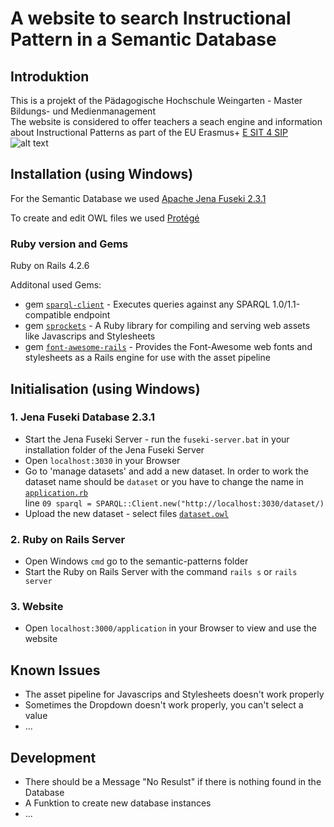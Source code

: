 # A website to search Instructional Pattern in a Semantic Database

## Introduktion
This is a projekt of the Pädagogische Hochschule Weingarten - Master Bildungs- und Medienmanagement  
The website is considered to offer teachers a seach engine and information about Instructional Patterns as part of the EU Erasmus+ [E SIT 4 SIP](http://www.esit4sip.eu/Background.html)  
![alt text](http://www.ph-weingarten.de/grafiken/logo-paedagogische-hochschule-weingarten.gif "Logo PH-Weingarten") 

## Installation (using Windows)

For the Semantic Database we used [Apache Jena Fuseki 2.3.1](https://jena.apache.org/documentation/fuseki2/)

To create and edit OWL files we used [Protégé](http://protege.stanford.edu/products.php#desktop-protege)

### Ruby version and Gems
Ruby on Rails 4.2.6

Additonal used Gems:

- gem [`sparql-client`](https://github.com/ruby-rdf/sparql-client) - Executes queries against any SPARQL 1.0/1.1-compatible endpoint  
- gem [`sprockets`](https://github.com/rails/sprockets) - A Ruby library for compiling and serving web assets like Javascrips and Stylesheets  
- gem [`font-awesome-rails`](https://github.com/rails/sprockets) - Provides the Font-Awesome web fonts and stylesheets as a Rails engine for use with the asset pipeline

## Initialisation (using Windows)

### 1. Jena Fuseki Database 2.3.1
* Start the Jena Fuseki Server - run the `fuseki-server.bat` in your installation folder of the Jena Fuseki Server
* Open `localhost:3030` in your Browser
* Go to 'manage datasets' and add a new dataset. In order to work the dataset name should be `dataset` or you have to change the name in [`application.rb`](app/controllers/appliaction_controller.rb)  
line `09 sparql = SPARQL::Client.new("http://localhost:3030/dataset/)`
* Upload the new dataset - select files [`dataset.owl`](dataset.owl)

### 2. Ruby on Rails Server
* Open Windows `cmd` go to the semantic-patterns folder 
* Start the Ruby on Rails Server with the command `rails s` or `rails server`

### 3. Website
* Open `localhost:3000/application` in your Browser to view and use the website 

## Known Issues 
* The asset pipeline for Javascrips and Stylesheets doesn't work properly
* Sometimes the Dropdown doesn't work properly, you can't select a value
* ... 

## Development 
* There should be a Message "No Resulst" if there is nothing found in the Database
* A Funktion to create new database instances
* ...

